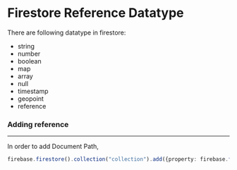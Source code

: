 # Firestore Reference Datatype

There are following datatype in firestore:

- string
- number
- boolean
- map
- array
- null
- timestamp
- geopoint
- reference

### Adding reference
---
In order to add Document Path,

```ts
firebase.firestore().collection("collection").add({property: firebase.firestore().doc(`/properties/${propertyId}`)})
```

